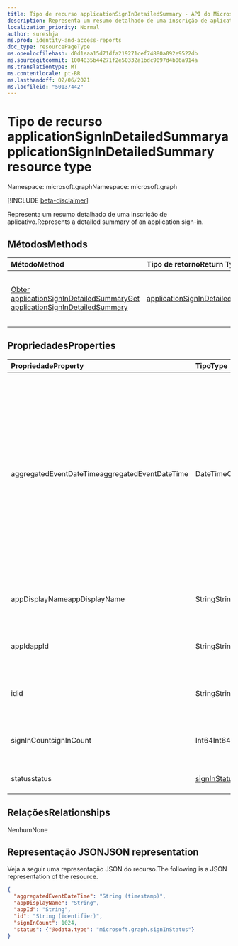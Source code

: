 ```yaml
---
title: Tipo de recurso applicationSignInDetailedSummary - API do Microsoft Graph
description: Representa um resumo detalhado de uma inscrição de aplicativo.
localization_priority: Normal
author: sureshja
ms.prod: identity-and-access-reports
doc_type: resourcePageType
ms.openlocfilehash: d0d1eaa15d71dfa219271cef74880a092e9522db
ms.sourcegitcommit: 1004835b44271f2e50332a1bdc9097d4b06a914a
ms.translationtype: MT
ms.contentlocale: pt-BR
ms.lasthandoff: 02/06/2021
ms.locfileid: "50137442"
---
```

# <a name="applicationsignindetailedsummary-resource-type"></a><span data-ttu-id="04367-103">Tipo de recurso applicationSignInDetailedSummary</span><span class="sxs-lookup"><span data-stu-id="04367-103">applicationSignInDetailedSummary resource type</span></span>

<span data-ttu-id="04367-104">Namespace: microsoft.graph</span><span class="sxs-lookup"><span data-stu-id="04367-104">Namespace: microsoft.graph</span></span>

[!INCLUDE [beta-disclaimer](../../includes/beta-disclaimer.md)]

<span data-ttu-id="04367-105">Representa um resumo detalhado de uma inscrição de aplicativo.</span><span class="sxs-lookup"><span data-stu-id="04367-105">Represents a detailed summary of an application sign-in.</span></span>

## <a name="methods"></a><span data-ttu-id="04367-106">Métodos</span><span class="sxs-lookup"><span data-stu-id="04367-106">Methods</span></span>

| <span data-ttu-id="04367-107">Método</span><span class="sxs-lookup"><span data-stu-id="04367-107">Method</span></span>       | <span data-ttu-id="04367-108">Tipo de retorno</span><span class="sxs-lookup"><span data-stu-id="04367-108">Return Type</span></span> | <span data-ttu-id="04367-109">Descrição</span><span class="sxs-lookup"><span data-stu-id="04367-109">Description</span></span> |
|:-------------|:------------|:------------|
| [<span data-ttu-id="04367-110">Obter applicationSignInDetailedSummary</span><span class="sxs-lookup"><span data-stu-id="04367-110">Get applicationSignInDetailedSummary</span></span>](../api/applicationsignindetailedsummary-get.md) | [<span data-ttu-id="04367-111">applicationSignInDetailedSummary</span><span class="sxs-lookup"><span data-stu-id="04367-111">applicationSignInDetailedSummary</span></span>](applicationsignindetailedsummary.md) | <span data-ttu-id="04367-112">Leia as propriedades e os relacionamentos de **um objeto applicationSignInDetailedSummary.**</span><span class="sxs-lookup"><span data-stu-id="04367-112">Read the properties and relationships of an **applicationSignInDetailedSummary** object.</span></span> |

## <a name="properties"></a><span data-ttu-id="04367-113">Propriedades</span><span class="sxs-lookup"><span data-stu-id="04367-113">Properties</span></span>
| <span data-ttu-id="04367-114">Propriedade</span><span class="sxs-lookup"><span data-stu-id="04367-114">Property</span></span>     | <span data-ttu-id="04367-115">Tipo</span><span class="sxs-lookup"><span data-stu-id="04367-115">Type</span></span>        | <span data-ttu-id="04367-116">Descrição</span><span class="sxs-lookup"><span data-stu-id="04367-116">Description</span></span> |
|:-------------|:------------|:------------|
|<span data-ttu-id="04367-117">aggregatedEventDateTime</span><span class="sxs-lookup"><span data-stu-id="04367-117">aggregatedEventDateTime</span></span>|<span data-ttu-id="04367-118">DateTimeOffset</span><span class="sxs-lookup"><span data-stu-id="04367-118">DateTimeOffset</span></span>|<span data-ttu-id="04367-119">O tipo Timestamp representa informações de data e hora usando o formato ISO 8601 e está sempre no horário UTC.</span><span class="sxs-lookup"><span data-stu-id="04367-119">The Timestamp type represents date and time information using ISO 8601 format and is always in UTC time.</span></span> <span data-ttu-id="04367-120">Por exemplo, meia-noite em UTC no dia 1º de janeiro de 2014 teria esta aparência: `'2014-01-01T00:00:00Z'`.</span><span class="sxs-lookup"><span data-stu-id="04367-120">For example, midnight UTC on Jan 1, 2014 would look like this: `'2014-01-01T00:00:00Z'`.</span></span>|
|<span data-ttu-id="04367-121">appDisplayName</span><span class="sxs-lookup"><span data-stu-id="04367-121">appDisplayName</span></span>|<span data-ttu-id="04367-122">String</span><span class="sxs-lookup"><span data-stu-id="04367-122">String</span></span>|<span data-ttu-id="04367-123">Nome do aplicativo em que o usuário se inscreveu.</span><span class="sxs-lookup"><span data-stu-id="04367-123">Name of the application that the user signed in to.</span></span>|
|<span data-ttu-id="04367-124">appId</span><span class="sxs-lookup"><span data-stu-id="04367-124">appId</span></span>|<span data-ttu-id="04367-125">String</span><span class="sxs-lookup"><span data-stu-id="04367-125">String</span></span>|<span data-ttu-id="04367-126">ID do aplicativo em que o usuário se inscreveu.</span><span class="sxs-lookup"><span data-stu-id="04367-126">ID of the application that the user signed in to.</span></span>|
|<span data-ttu-id="04367-127">id</span><span class="sxs-lookup"><span data-stu-id="04367-127">id</span></span>|<span data-ttu-id="04367-128">String</span><span class="sxs-lookup"><span data-stu-id="04367-128">String</span></span>| <span data-ttu-id="04367-129">Uma ID exclusiva que representa a atividade de login.</span><span class="sxs-lookup"><span data-stu-id="04367-129">A unique ID representing the sign-in activity.</span></span>|
|<span data-ttu-id="04367-130">signInCount</span><span class="sxs-lookup"><span data-stu-id="04367-130">signInCount</span></span>|<span data-ttu-id="04367-131">Int64</span><span class="sxs-lookup"><span data-stu-id="04367-131">Int64</span></span>|<span data-ttu-id="04367-132">Contagem de sign-ins feitas pelo aplicativo.</span><span class="sxs-lookup"><span data-stu-id="04367-132">Count of sign-ins made by the application.</span></span>|
|<span data-ttu-id="04367-133">status</span><span class="sxs-lookup"><span data-stu-id="04367-133">status</span></span>|[<span data-ttu-id="04367-134">signInStatus</span><span class="sxs-lookup"><span data-stu-id="04367-134">signInStatus</span></span>](signinstatus.md)|<span data-ttu-id="04367-135">Detalhes do status de login.</span><span class="sxs-lookup"><span data-stu-id="04367-135">Details of the sign-in status.</span></span>|

## <a name="relationships"></a><span data-ttu-id="04367-136">Relações</span><span class="sxs-lookup"><span data-stu-id="04367-136">Relationships</span></span>
<span data-ttu-id="04367-137">Nenhum</span><span class="sxs-lookup"><span data-stu-id="04367-137">None</span></span>


## <a name="json-representation"></a><span data-ttu-id="04367-138">Representação JSON</span><span class="sxs-lookup"><span data-stu-id="04367-138">JSON representation</span></span>

<span data-ttu-id="04367-139">Veja a seguir uma representação JSON do recurso.</span><span class="sxs-lookup"><span data-stu-id="04367-139">The following is a JSON representation of the resource.</span></span>

<!-- {
  "blockType": "resource",
  "optionalProperties": [

  ],
  "@odata.type": "microsoft.graph.applicationSignInDetailedSummary"
}-->

```json
{
  "aggregatedEventDateTime": "String (timestamp)",
  "appDisplayName": "String",
  "appId": "String",
  "id": "String (identifier)",
  "signInCount": 1024,
  "status": {"@odata.type": "microsoft.graph.signInStatus"}
}

```

<!-- uuid: 8fcb5dbc-d5aa-4681-8e31-b001d5168d79
2015-10-25 14:57:30 UTC -->
<!-- {
  "type": "#page.annotation",
  "description": "applicationSignInDetailedSummary resource",
  "keywords": "",
  "section": "documentation",
  "tocPath": ""
}-->


